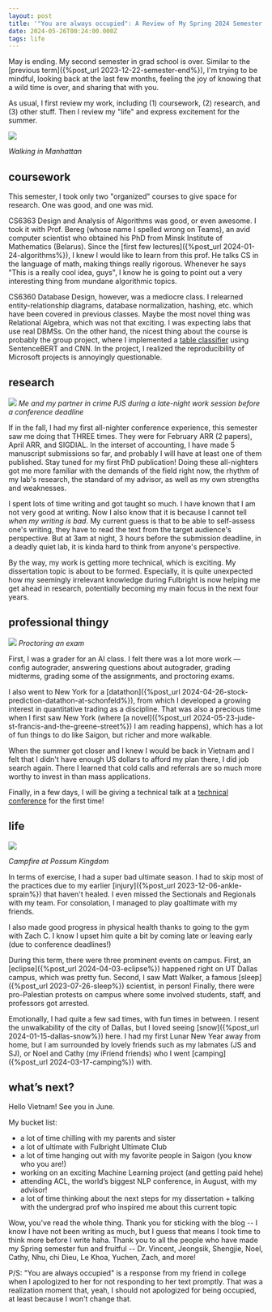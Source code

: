 ```yaml
---
layout: post
title: '"You are always occupied": A Review of My Spring 2024 Semester'
date: 2024-05-26T00:24:00.000Z
tags: life
---
```

May is ending. My second semester in grad school is over. Similar to the [previous term]({%post_url 2023-12-22-semester-end%}), I'm trying to be mindful, looking back at the last few months, feeling the joy of knowing that a wild time is over, and sharing that with you.

As usual, I first review my work, including (1) coursework, (2) research, and (3) other stuff. Then I review my "life" and express excitement for the summer.

![](/assets/uploads/2024-04-19_16-20-43_912.jpeg)

*Walking in Manhattan*

## coursework

This semester, I took only two "organized" courses to give space for research. One was good, and one was mid.

CS6363 Design and Analysis of Algorithms was good, or even awesome. I took it with Prof. Bereg (whose name I spelled wrong on Teams), an avid computer scientist who obtained his PhD from Minsk Institute of Mathematics (Belarus). Since the [first few lectures]({%post_url 2024-01-24-algorithms%}), I knew I would like to learn from this prof. He talks CS in the language of math, making things really rigorous. Whenever he says "This is a really cool idea, guys", I know he is going to point out a very interesting thing from mundane algorithmic topics.

CS6360 Database Design, however, was a mediocre class. I relearned entity-relationship diagrams, database normalization, hashing, etc. which have been covered in previous classes. Maybe the most novel thing was Relational Algebra, which was not that exciting. I was expecting labs that use real DBMSs. On the other hand, the nicest thing about the course is probably the group project, where I implemented a [table classifier](https://github.com/npnkhoi/autotables-replicate) using SentenceBERT and CNN. In the project, I realized the reproducibility of Microsoft projects is annoyingly questionable.

## research

![](/assets/uploads/2024-02-15_00-30-21_368.jpeg)
*Me and my partner in crime PJS during a late-night work session before a conference deadline*

If in the fall, I had my first all-nighter conference experience, this semester saw me doing that THREE times. They were for February ARR (2 papers), April ARR, and SIGDIAL. In the interset of accounting, I have made 5 manuscript submissions so far, and probably I will have at least one of them published. Stay tuned for my first PhD publication! Doing these all-nighters got me more familiar with the demands of the field right now, the rhythm of my lab's research, the standard of my advisor, as well as my own strengths and weaknesses. 

I spent lots of time writing and got taught so much. I have known that I am not very good at writing. Now I also know that it is because I cannot tell *when my writing is bad*. My current guess is that to be able to self-assess one's writing, they have to read the text from the target audience's perspective. But at 3am at night, 3 hours before the submission deadline, in a deadly quiet lab, it is kinda hard to think from anyone's perspective.

By the way, my work is getting more technical, which is exciting. My dissertation topic is about to be formed. Especially, it is quite unexpected how my seemingly irrelevant knowledge during Fulbright is now helping me get ahead in research, potentially becoming my main focus in the next four years.

<!-- I will practice to \*start early\*. -->

## professional thingy

![](/assets/uploads/2024-05-10_15-27-54_450.jpeg)
*Proctoring an exam*

First, I was a grader for an AI class. I felt there was a lot more work — config autograder, answering questions about autograder, grading midterms, grading some of the assignments, and proctoring exams.

I also went to New York for a [datathon]({%post_url 2024-04-26-stock-prediction-datathon-at-schonfeld%}), from which I developed a growing interest in quantitative trading as a discipline. That was also a precious time when I first saw New York (where [a novel]({%post_url 2024-05-23-jude-st-francis-and-the-greene-street%}) I am reading happens), which has a lot of fun things to do like Saigon, but richer and more walkable.

When the summer got closer and I knew I would be back in Vietnam and I felt that I didn't have enough US dollars to afford my plan there, I did job search again. There I learned that cold calls and referrals are so much more worthy to invest in than mass applications.

Finally, in a few days, I will be giving a technical talk at a [technical conference](https://icaps24.icaps-conference.org/program/schedule/) for the first time!

## life

![](/assets/uploads/2024-03-16_21-41-37_176.jpeg)

*Campfire at Possum Kingdom*

In terms of exercise, I had a super bad ultimate season. I had to skip most of the practices due to my earlier [injury]({%post_url 2023-12-06-ankle-sprain%}) that haven't healed. I even missed the Sectionals and Regionals with my team. For consolation, I managed to play goaltimate with my friends.

I also made good progress in physical health thanks to going to the gym with Zach C. I know I upset him quite a bit by coming late or leaving early (due to conference deadlines!)

During this term, there were three prominent events on campus. First, an [eclipse]({%post_url 2024-04-03-eclipse%}) happened right on UT Dallas campus, which was pretty fun. Second, I saw Matt Walker, a famous [sleep]({%post_url 2023-07-26-sleep%}) scientist, in person! Finally, there were pro-Palestian protests on campus where some involved students, staff, and professors got arrested.

Emotionally, I had quite a few sad times, with fun times in between. I resent the unwalkability of the city of Dallas, but I loved seeing [snow]({%post_url 2024-01-15-dallas-snow%}) here. I had my first Lunar New Year away from home, but I am surrounded by lovely friends such as my labmates (JS and SJ), or Noel and Cathy (my iFriend friends) who I went [camping]({%post_url 2024-03-17-camping%}) with.

## what’s next?

Hello Vietnam! See you in June. 

My bucket list:

* a lot of time chilling with my parents and sister
* a lot of ultimate with Fulbright Ultimate Club
* a lot of time hanging out with my favorite people in Saigon (you know who you are!)
* working on an exciting Machine Learning project (and getting paid hehe)
* attending ACL, the world’s biggest NLP conference, in August, with my advisor!
* a lot of time thinking about the next steps for my dissertation + talking with the undergrad prof who inspired me about this current topic

Wow, you've read the whole thing. Thank you for sticking with the blog -- I know I have not been writing as much, but I guess that means I took time to think more before I write haha. Thank you to all the people who have made my Spring semester fun and fruitful -- Dr. Vincent, Jeongsik, Shengjie, Noel, Cathy, Nhu, chi Dieu, Le Khoa, Yuchen, Zach, and more!

P/S: "You are always occupied" is a response from my friend in college when I apologized to her for not responding to her text promptly. That was a realization moment that, yeah, I should not apologized for being occupied, at least because I won't change that.
